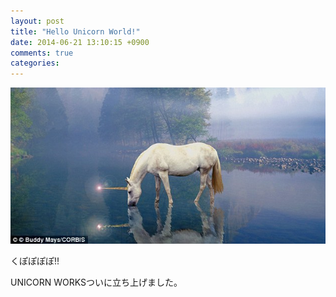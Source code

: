 ```yaml
---
layout: post
title: "Hello Unicorn World!"
date: 2014-06-21 13:10:15 +0900
comments: true
categories: 
---
```


![lemonade](/images/unicorn/unicorn.jpg)

くぽぽぽぽ!!

UNICORN WORKSついに立ち上げました。
